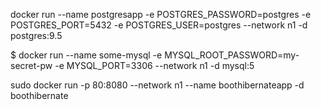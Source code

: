 docker run --name postgresapp -e POSTGRES_PASSWORD=postgres -e POSTGRES_PORT=5432 -e POSTGRES_USER=postgres --network n1 -d postgres:9.5	


$ docker run --name some-mysql -e MYSQL_ROOT_PASSWORD=my-secret-pw  -e MYSQL_PORT=3306 --network n1 -d mysql:5

sudo docker run -p 80:8080 --network n1 --name boothibernateapp -d boothibernate
